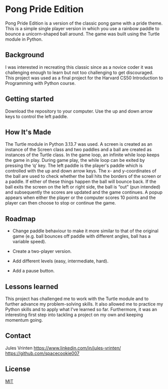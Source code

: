 # Pong Pride Edition

Pong Pride Edition is a version of the classic pong game with a pride theme. This is a simple single player version in which you use a rainbow paddle to bounce a unicorn-shaped ball around. The game was built using the Turtle module in Python. 


## Background

I was interested in recreating this classic since as a novice coder it was challenging enough to learn but not too challenging to get discouraged. This project was used as a final project for the Harvard CS50 Introduction to Programming with Python course.

## Getting started

Download the repository to your computer. Use the up and down arrow keys to control the left paddle.


## How It's Made

The Turtle module in Python 3.13.7 was used. A screen is created as an instance of the Screen class and two paddles and a ball are created as instances of the Turtle class. In the game loop, an infinite while loop keeps the game in play. During game play, the while loop can be exited by pressing the ‘q’ key. The left paddle is the player's paddle which is controlled with the up and down arrow keys. The x- and y-coordinates of the ball are used to check whether the ball hits the borders of the screen or a paddle. If either of these things happen the ball will bounce back. If the ball exits the screen on the left or right side, the ball is “out” (pun intended) and subsequently the scores are updated and the game continues. A popup appears when either the player or the computer scores 10 points and the player can then choose to stop or continue the game. 


## Roadmap

- Change paddle behaviour to make it more similar to that of the original game (e.g. ball bounces off paddle with different angles, ball has a variable speed).

- Create a two-player version.

- Add different levels (easy, intermediate, hard).

- Add a pause button.



## Lessons learned

This project has challenged me to work with the Turtle module and to further advance my problem-solving skills. It also allowed me to practice my Python skills and to apply what I've learned so far. Furthermore, it was an interesting first step into tackling a project on my own and keeping momentum going.
## Contact

Jules Vrinten https://www.linkedin.com/in/jules-vrinten/ 
https://github.com/spacecookie007


## License

[MIT](https://choosealicense.com/licenses/mit/)
